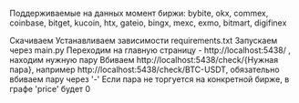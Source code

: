 Поддерживаемые на данных момент биржи: bybite, okx, commex, coinbase, bitget, kucoin, htx, gateio, bingx, mexc, exmo, bitmart, digifinex 

Скачиваем
Устанавливаем зависимости requirements.txt
Запускаем через main.py
Переходим на главную страницу - http://localhost:5438/ , находим нужную пару
Вбиваем http://localhost:5438/check/{Нужная пара}, например http://localhost:5438/check/BTC-USDT, обязательно вбиваем пару через '-'
Если пара не торгуется на конкретной бирже, в графе 'price' будет 0
